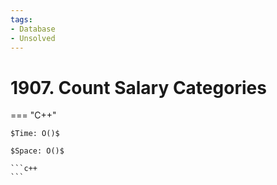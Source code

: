 ```yaml
---
tags:
- Database
- Unsolved
---
```



# 1907. Count Salary Categories

=== "C++"

    $Time: O()$

    $Space: O()$

    ```c++
    ```